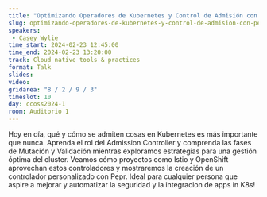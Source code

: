 ```yaml
---
title: "Optimizando Operadores de Kubernetes y Control de Admisión con Pepr"
slug: optimizando-operadores-de-kubernetes-y-control-de-admision-con-pepr
speakers:
 - Casey Wylie
time_start: 2024-02-23 12:45:00
time_end: 2024-02-23 13:20:00
track: Cloud native tools & practices
format: Talk
slides: 
video: 
gridarea: "8 / 2 / 9 / 3"
timeslot: 10
day: ccoss2024-1
room: Auditorio 1
---
```


Hoy en día, qué y cómo se admiten cosas en Kubernetes es más importante que nunca. Aprenda el rol del Admission Controller y comprenda las fases de Mutación y Validación mientras exploramos estrategias para una gestión óptima del cluster. Veamos cómo proyectos como Istio y OpenShift aprovechan estos controladores y mostraremos la creación de un controlador personalizado con Pepr. Ideal para cualquier persona que aspire a mejorar y automatizar la seguridad y la integracion de apps in K8s!